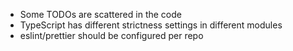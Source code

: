 - Some TODOs are scattered in the code
- TypeScript has different strictness settings in different modules
- eslint/prettier should be configured per repo

